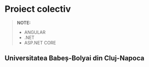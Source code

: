 # Proiect colectiv

> **NOTE:**
> - ANGULAR
> - .NET
> - ASP.NET CORE

## Universitatea Babeș-Bolyai din Cluj-Napoca
